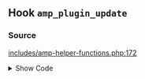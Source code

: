 ## Hook `amp_plugin_update`

### Source

[includes/amp-helper-functions.php:172](https://github.com/ampproject/amp-wp/blob/develop/includes/amp-helper-functions.php#L172)

<details>
<summary>Show Code</summary>

```php
do_action( 'amp_plugin_update', $old_version );```

</details>

